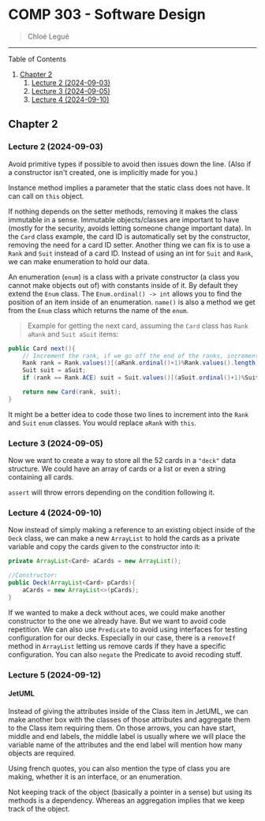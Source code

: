 # COMP 303 - Software Design
> Chloé Legué

---

Table of Contents
1. [Chapter 2](#u1)
    1. [Lecture 2 (2024-09-03)](#l2) 
    1. [Lecture 3 (2024-09-05)](#l3) 
    1. [Lecture 4 (2024-09-10)](#l4) 

## Chapter 2 <a name="u1"></a>
### Lecture 2 (2024-09-03) <a name="l2"></a>
Avoid primitive types if possible to avoid then issues down the line. (Also if a constructor isn't created, one is implicitly made for you.)

Instance method implies a parameter that the static class does not have. It can call on `this` object.

If nothing depends on the setter methods, removing it makes the class immutable in a sense. Immutable objects/classes are important to have (mostly for the security, avoids letting someone change important data). In the `Card` class example, the card ID is automatically set by the constructor, removing the need for a card ID setter. Another thing we can fix is to use a `Rank` and `Suit` instead of a card ID. Instead of using an int for `Suit` and `Rank`, we can make enumeration to hold our data.

An enumeration (`enum`) is a class with a private constructor (a class you cannot make objects out of) with constants inside of it. By default they extend the `Enum` class. The `Enum.ordinal() -> int` allows you to find the position of an item inside of an enumeration. `name()` is also a method we get from the `Enum` class which returns the name of the `enum`.

> Example for getting the next card, assuming the `Card` class has `Rank aRank` and `Suit aSuit` items:
```Java
public Card next(){
    // Increment the rank, if we go off the end of the ranks, increment the suit.
    Rank rank = Rank.values()[(aRank.ordinal()+1)%Rank.values().length];
    Suit suit = aSuit;
    if (rank == Rank.ACE) suit = Suit.values()[(aSuit.ordinal()+1)%Suit.values().length];

    return new Card(rank, suit);
}
```

It might be a better idea to code those two lines to increment into the `Rank` and `Suit` `enum` classes. You would replace `aRank` with `this`.

### Lecture 3 (2024-09-05) <a name="l3"></a>
Now we want to create a way to store all the 52 cards in a `"deck"` data structure. We could have an array of cards or a list or even a string containing all cards.

`assert` will throw errors depending on the condition following it.

### Lecture 4 (2024-09-10) <a name="l4"></a>
Now instead of simply making a reference to an existing object inside of the `Deck` class, we can make a new `ArrayList` to hold the cards as a private variable and copy the cards given to the constructor into it:
```Java
private ArrayList<Card> aCards = new ArrayList();

//Constructor:
public Deck(ArrayList<Card> pCards){
    aCards = new ArrayList<>(pCards);
}
```

If we wanted to make a deck without aces, we could make another constructor to the one we already have. But we want to avoid code repetition.
We can also use `Predicate` to avoid using interfaces for testing configuration for our decks. Especially in our case, there is a `removeIf` method in `ArrayList` letting us remove cards if they have a specific configuration. You can also `negate` the Predicate to avoid recoding stuff.

### Lecture 5 (2024-09-12) <a name="l5"></a>
#### JetUML
Instead of giving the attributes inside of the Class item in JetUML, we can make another box with the classes of those attributes and aggregate them to the Class item requiring them. On those arrows, you can have start, middle and end labels, the middle label is usually where we will place the variable name of the attributes and the end label will mention how many objects are required.

Using french quotes, you can also mention the type of class you are making, whether it is an interface, or an enumeration.

Not keeping track of the object (basically a pointer in a sense) but using its methods is a dependency. Whereas an aggregation implies that we keep track of the object.
